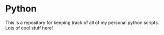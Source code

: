 # Python
This is a repository for keeping track of all of my personal python scripts. Lots of cool stuff here!